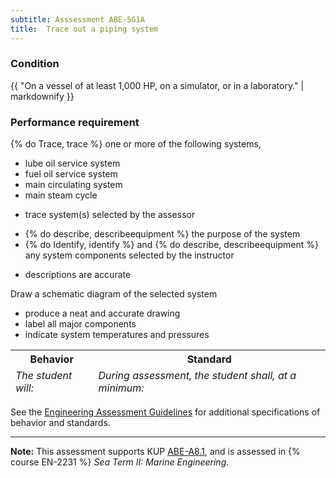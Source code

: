 ```yaml
---
subtitle: Asssessment ABE-5G1A
title:  Trace out a piping system
---
```




### Condition

{{ "On a vessel of at least 1,000 HP, on a simulator, or in a laboratory." | markdownify }}

### Performance requirement 

<table width='100%' class='Guidelines'>
 <thead>
 <tr>
     <th class='thirty'>Behavior</th>
     <th class='seventy'>Standard</th>
 </tr>
 <tr>
     <td><em>The student will:</em></td>
     <td><em>During assessment, the student shall, at a minimum:</em></td>
 </tr>
 </thead>
 <tbody>


<!--rowstart-->

{% do Trace, trace %} one or more of the following systems,

* lube oil service system
* fuel oil service system
* main circulating system
* main steam cycle


<!--cellbreak-->

* trace system(s) selected by the assessor


<!--rowend-->


<!--rowstart-->

* {% do describe, describeequipment %} the purpose of the system
* {% do Identify, identify %} and {% do describe, describeequipment %} any system components selected by the instructor

<!--cellbreak-->

* descriptions are accurate

<!--rowend-->


<!--rowstart-->

Draw a schematic diagram of the selected system

<!--cellbreak-->

* produce a neat and accurate drawing
* label all major components 
* indicate system temperatures and pressures

<!--rowend-->


 </tbody>
 </table>



See the [Engineering Assessment Guidelines](guidelines) for additional specifications of behavior and standards.


*****

**Note:** This assessment supports KUP [ABE-A8.1]({{site.baseurl}}/tables/35.html#ABE-A8.1), and is assessed in  {% course  EN-2231 %}  *Sea Term II: Marine Engineering*. 


